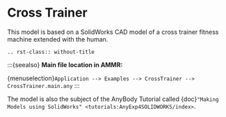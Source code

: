 # Cross Trainer

This model is based on a SolidWorks CAD model of a cross trainer fitness machine
extended with the human.

```{eval-rst}
.. rst-class:: without-title
```

:::{seealso}
**Main file location in AMMR:**

{menuselection}`Application --> Examples --> CrossTrainer --> CrossTrainer.main.any`
:::

The model is also the subject of the AnyBody Tutorial
called {doc}`"Making Models using SolidWorks" <tutorials:AnyExp4SOLIDWORKS/index>`.
